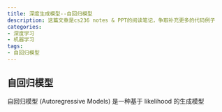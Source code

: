 ```yaml
---
title: 深度生成模型--自回归模型
description: 这篇文章是cs236 notes & PPT的阅读笔记，争取补充更多的代码例子
categories:
- 深度学习
- 机器学习
tags:
- 自回归模型
---
```


## 自回归模型

自回归模型 (Autoregressive Models) 是一种基于 likelihood 的生成模型
